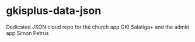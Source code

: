 # gkisplus-data-json
Dedicated JSON cloud repo for the church app GKI Salatiga+ and the admin app Simon Petrus
